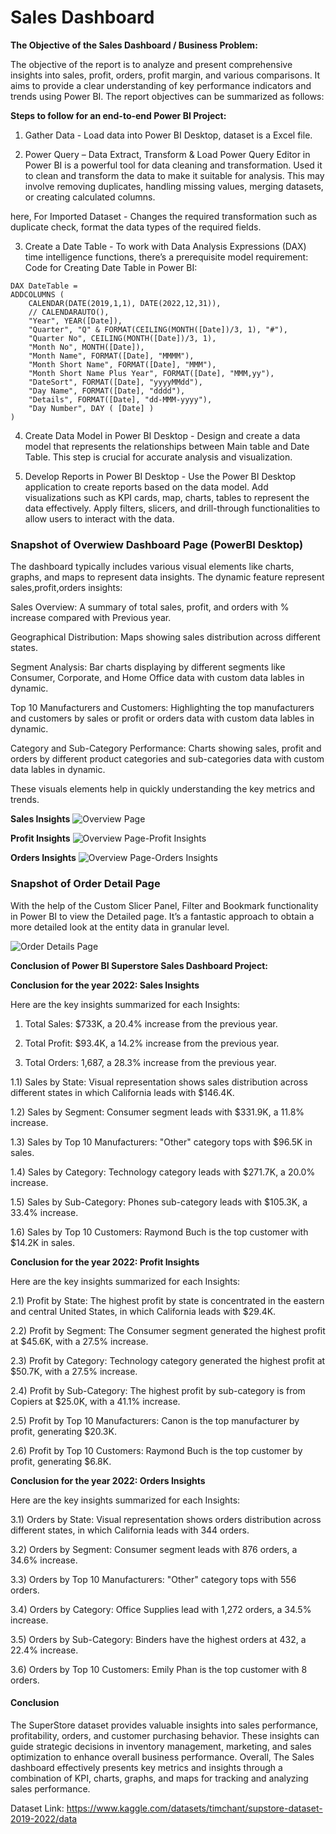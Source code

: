 
# Sales Dashboard

**The Objective of the Sales Dashboard / Business Problem:**

The objective of the report is to analyze and present comprehensive insights into sales, profit, orders, profit margin, and various comparisons. It aims to provide a clear understanding of key performance indicators and trends using Power BI. The report objectives can be summarized as follows:

**Steps to follow for an end-to-end Power BI Project:**

1) Gather Data - Load data into Power BI Desktop, dataset is a Excel file.

2) Power Query – Data Extract, Transform & Load
Power Query Editor in Power BI is a powerful tool for data cleaning and transformation. Used it to clean and transform the data to make it suitable for analysis. This may involve removing duplicates, handling missing values, merging datasets, or creating calculated columns.

here, For Imported Dataset - Changes the required transformation such as duplicate check, format the data types of the required fields.

3) Create a Date Table - To work with Data Analysis Expressions (DAX) time intelligence functions, there’s a prerequisite model requirement:
Code for Creating Date Table in Power BI:

```
DAX DateTable = 
ADDCOLUMNS (
    CALENDAR(DATE(2019,1,1), DATE(2022,12,31)),
    // CALENDARAUTO(),
    "Year", YEAR([Date]),
    "Quarter", "Q" & FORMAT(CEILING(MONTH([Date])/3, 1), "#"),
    "Quarter No", CEILING(MONTH([Date])/3, 1),
    "Month No", MONTH([Date]),
    "Month Name", FORMAT([Date], "MMMM"),
    "Month Short Name", FORMAT([Date], "MMM"),
    "Month Short Name Plus Year", FORMAT([Date], "MMM,yy"),
    "DateSort", FORMAT([Date], "yyyyMMdd"),
    "Day Name", FORMAT([Date], "dddd"),
    "Details", FORMAT([Date], "dd-MMM-yyyy"),
    "Day Number", DAY ( [Date] )
)
```

4) Create Data Model in Power BI Desktop - Design and create a data model that represents the relationships between Main table and Date Table. This step is crucial for accurate analysis and visualization.

5) Develop Reports in Power BI Desktop - Use the Power BI Desktop application to create reports based on the data model. Add visualizations such as KPI cards, map, charts, tables to represent the data effectively. Apply filters, slicers, and drill-through functionalities to allow users to interact with the data.


### Snapshot of Overwiew Dashboard Page (PowerBI Desktop)

The dashboard typically includes various visual elements like charts, graphs, and maps to represent data insights. The dynamic feature represent sales,profit,orders insights:

Sales Overview: A summary of total sales, profit, and orders with % increase compared with Previous year.

Geographical Distribution: Maps showing sales distribution across different states.

Segment Analysis: Bar charts displaying by different segments like Consumer, Corporate, and Home Office data with custom data lables in dynamic.

Top 10 Manufacturers and Customers: Highlighting the top manufacturers and customers by sales or profit or orders data with custom data lables in dynamic.

Category and Sub-Category Performance: Charts showing sales, profit and orders by different product categories and sub-categories data with custom data lables in dynamic.

These visuals elements help in quickly understanding the key metrics and trends.

**Sales Insights**
![Overview Page](https://github.com/user-attachments/assets/eb62792b-9dcb-439b-99df-0a14cc383d6c)

**Profit Insights**
![Overview Page-Profit Insights](https://github.com/user-attachments/assets/6de3a07b-142a-456f-aac2-c66bbc9840a9)

**Orders Insights**
![Overview Page-Orders Insights](https://github.com/user-attachments/assets/f752543c-3c69-42b7-8e95-968edc155dcb)

### Snapshot of Order Detail Page
With the help of the Custom Slicer Panel, Filter and Bookmark functionality in Power BI to view the Detailed page. It’s a fantastic approach to obtain a more detailed look at the entity data in granular level.

![Order Details Page](https://github.com/user-attachments/assets/7f245363-83a1-4b6d-be55-1b8c4b2013b2)

**Conclusion of Power BI Superstore Sales Dashboard Project:**

**Conclusion for the year 2022: Sales Insights**

Here are the key insights summarized for each Insights:

1) Total Sales: $733K, a 20.4% increase from the previous year.

2) Total Profit: $93.4K, a 14.2% increase from the previous year.

3) Total Orders: 1,687, a 28.3% increase from the previous year.

1.1) Sales by State: Visual representation shows sales distribution across different states in which California leads with $146.4K.

1.2) Sales by Segment: Consumer segment leads with $331.9K, a 11.8% increase.

1.3) Sales by Top 10 Manufacturers: "Other" category tops with $96.5K in sales.

1.4) Sales by Category: Technology category leads with $271.7K, a 20.0% increase.

1.5) Sales by Sub-Category: Phones sub-category leads with $105.3K, a 33.4% increase.

1.6) Sales by Top 10 Customers: Raymond Buch is the top customer with $14.2K in sales.

**Conclusion for the year 2022: Profit Insights**

Here are the key insights summarized for each Insights:

2.1) Profit by State: The highest profit by state is concentrated in the eastern and central United States, in which California leads with $29.4K.

2.2) Profit by Segment:  The Consumer segment generated the highest profit at $45.6K, with a 27.5% increase.

2.3) Profit by Category: Technology category generated the highest profit at $50.7K, with a 27.5% increase.

2.4) Profit by Sub-Category: The highest profit by sub-category is from Copiers at $25.0K, with a 41.1% increase.

2.5) Profit by Top 10 Manufacturers: Canon is the top manufacturer by profit, generating $20.3K.

2.6) Profit by Top 10 Customers: Raymond Buch is the top customer by profit, generating $6.8K.

**Conclusion for the year 2022: Orders Insights**

Here are the key insights summarized for each Insights:

3.1) Orders by State: Visual representation shows orders distribution across different states, in which California leads with 344 orders.

3.2) Orders by Segment: Consumer segment leads with 876 orders, a 34.6% increase.

3.3) Orders by Top 10 Manufacturers: "Other" category tops with 556 orders.

3.4) Orders by Category: Office Supplies lead with 1,272 orders, a 34.5% increase.

3.5) Orders by Sub-Category: Binders have the highest orders at 432, a 22.4% increase.

3.6) Orders by Top 10 Customers: Emily Phan is the top customer with 8 orders.

#### Conclusion
The SuperStore dataset provides valuable insights into sales performance, profitability, orders, and customer purchasing behavior. These insights can guide strategic decisions in inventory management, marketing, and sales optimization to enhance overall business performance. Overall, The Sales dashboard effectively presents key metrics and insights through a combination of KPI, charts, graphs, and maps for tracking and analyzing sales performance.

Dataset Link: https://www.kaggle.com/datasets/timchant/supstore-dataset-2019-2022/data
